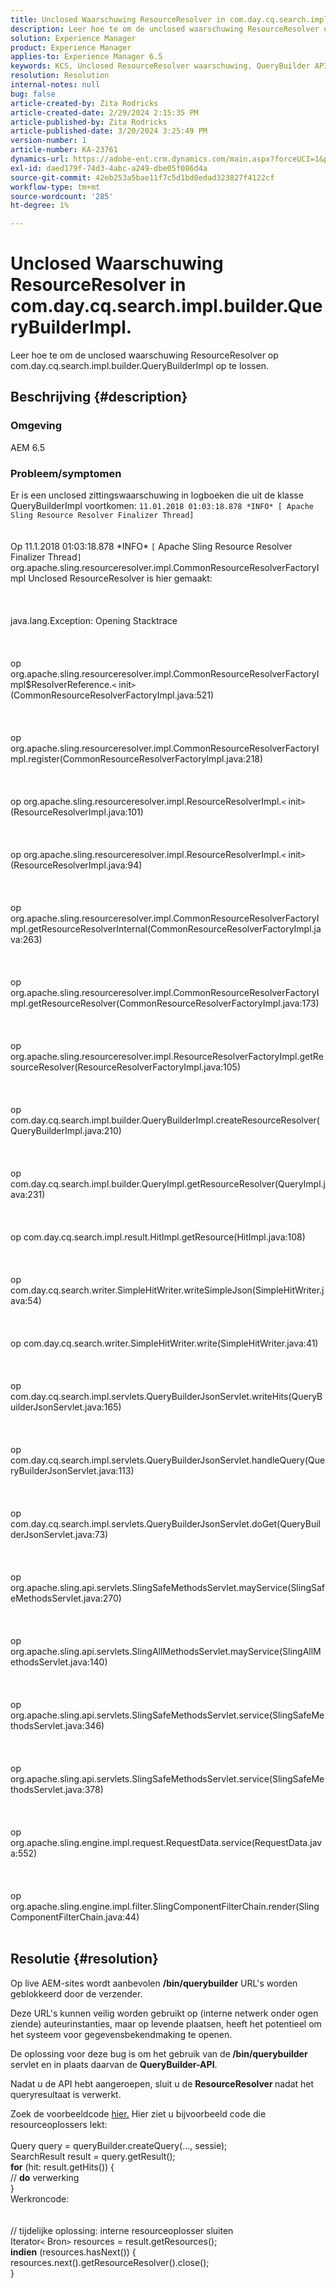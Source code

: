 ```yaml
---
title: Unclosed Waarschuwing ResourceResolver in com.day.cq.search.impl.builder.QueryBuilderImpl.
description: Leer hoe te om de unclosed waarschuwing ResourceResolver op com.day.cq.search.impl.builder.QueryBuilderImpl op te lossen.
solution: Experience Manager
product: Experience Manager
applies-to: Experience Manager 6.5
keywords: KCS, Unclosed ResourceResolver waarschuwing, QueryBuilder API, AEM 6.5
resolution: Resolution
internal-notes: null
bug: false
article-created-by: Zita Rodricks
article-created-date: 2/29/2024 2:15:35 PM
article-published-by: Zita Rodricks
article-published-date: 3/20/2024 3:25:49 PM
version-number: 1
article-number: KA-23761
dynamics-url: https://adobe-ent.crm.dynamics.com/main.aspx?forceUCI=1&pagetype=entityrecord&etn=knowledgearticle&id=3cffbcfd-0cd7-ee11-9079-6045bd006ce9
exl-id: daed179f-74d3-4abc-a249-dbe05f086d4a
source-git-commit: 42eb253a5bae11f7c5d1bd0edad323827f4122cf
workflow-type: tm+mt
source-wordcount: '285'
ht-degree: 1%

---
```


# Unclosed Waarschuwing ResourceResolver in com.day.cq.search.impl.builder.QueryBuilderImpl.


Leer hoe te om de unclosed waarschuwing ResourceResolver op com.day.cq.search.impl.builder.QueryBuilderImpl op te lossen.

## Beschrijving {#description}


### Omgeving

AEM 6.5

### Probleem/symptomen

Er is een unclosed zittingswaarschuwing in logboeken die uit de klasse QueryBuilderImpl voortkomen: `11.01.2018 01:03:18.878 *INFO* [ Apache Sling Resource Resolver Finalizer Thread]`
<br><br><br>Op 11.1.2018 01:03:18.878 \*INFO\* `[` Apache Sling Resource Resolver Finalizer Thread`]`  org.apache.sling.resourceresolver.impl.CommonResourceResolverFactoryImpl Unclosed ResourceResolver is hier gemaakt: <br><br><br><br>java.lang.Exception: Opening Stacktrace<br><br><br><br>op org.apache.sling.resourceresolver.impl.CommonResourceResolverFactoryImpl$ResolverReference.`<` init`>` (CommonResourceResolverFactoryImpl.java:521)<br><br><br><br>op org.apache.sling.resourceresolver.impl.CommonResourceResolverFactoryImpl.register(CommonResourceResolverFactoryImpl.java:218)<br><br><br><br>op org.apache.sling.resourceresolver.impl.ResourceResolverImpl.`<` init`>` (ResourceResolverImpl.java:101)<br><br><br><br>op org.apache.sling.resourceresolver.impl.ResourceResolverImpl.`<` init`>` (ResourceResolverImpl.java:94)<br><br><br><br>op org.apache.sling.resourceresolver.impl.CommonResourceResolverFactoryImpl.getResourceResolverInternal(CommonResourceResolverFactoryImpl.java:263)<br><br><br><br>op org.apache.sling.resourceresolver.impl.CommonResourceResolverFactoryImpl.getResourceResolver(CommonResourceResolverFactoryImpl.java:173)<br><br><br><br>op org.apache.sling.resourceresolver.impl.ResourceResolverFactoryImpl.getResourceResolver(ResourceResolverFactoryImpl.java:105)<br><br><br><br>op com.day.cq.search.impl.builder.QueryBuilderImpl.createResourceResolver(QueryBuilderImpl.java:210)<br><br><br><br>op com.day.cq.search.impl.builder.QueryImpl.getResourceResolver(QueryImpl.java:231)<br><br><br><br>op com.day.cq.search.impl.result.HitImpl.getResource(HitImpl.java:108)<br><br><br><br>op com.day.cq.search.writer.SimpleHitWriter.writeSimpleJson(SimpleHitWriter.java:54)<br><br><br><br>op com.day.cq.search.writer.SimpleHitWriter.write(SimpleHitWriter.java:41)<br><br><br><br>op com.day.cq.search.impl.servlets.QueryBuilderJsonServlet.writeHits(QueryBuilderJsonServlet.java:165)<br><br><br><br>op com.day.cq.search.impl.servlets.QueryBuilderJsonServlet.handleQuery(QueryBuilderJsonServlet.java:113)<br><br><br><br>op com.day.cq.search.impl.servlets.QueryBuilderJsonServlet.doGet(QueryBuilderJsonServlet.java:73)<br><br><br><br>op org.apache.sling.api.servlets.SlingSafeMethodsServlet.mayService(SlingSafeMethodsServlet.java:270)<br><br><br><br>op org.apache.sling.api.servlets.SlingAllMethodsServlet.mayService(SlingAllMethodsServlet.java:140)<br><br><br><br>op org.apache.sling.api.servlets.SlingSafeMethodsServlet.service(SlingSafeMethodsServlet.java:346)<br><br><br><br>op org.apache.sling.api.servlets.SlingSafeMethodsServlet.service(SlingSafeMethodsServlet.java:378)<br><br><br><br>op org.apache.sling.engine.impl.request.RequestData.service(RequestData.java:552)<br><br><br><br>op org.apache.sling.engine.impl.filter.SlingComponentFilterChain.render(SlingComponentFilterChain.java:44)<br><br>

## Resolutie {#resolution}


Op live AEM-sites wordt aanbevolen <b>/bin/querybuilder</b> URL&#39;s worden geblokkeerd door de verzender.

Deze URL&#39;s kunnen veilig worden gebruikt op (interne netwerk onder ogen ziende) auteurinstanties, maar op levende plaatsen, heeft het potentieel om het systeem voor gegevensbekendmaking te openen.

De oplossing voor deze bug is om het gebruik van de<b> /bin/querybuilder</b> servlet en in plaats daarvan de <b>QueryBuilder-API</b>.

Nadat u de API hebt aangeroepen, sluit u de <b>ResourceResolver </b>nadat het queryresultaat is verwerkt.

Zoek de voorbeeldcode [hier.](https://github.com/Adobe-Consulting-Services/acs-aem-samples/blob/master/bundle/src/main/java/com/adobe/acs/samples/search/querybuilder/impl/SampleQueryBuilder.java#L195) Hier ziet u bijvoorbeeld code die resourceoplossers lekt:
<br> <br>Query query = queryBuilder.createQuery(..., sessie);<br>SearchResult result = query.getResult();<br><b>for</b> (hit: result.getHits()) {<br>// <b>do</b> verwerking<br>}<br>
Werkroncode:
<br> <br> <br>// tijdelijke oplossing: interne resourceoplosser sluiten<br>Iterator`<` Bron`>`  resources = result.getResources();<br><b>indien</b> (resources.hasNext()) {<br>resources.next().getResourceResolver().close();<br>}
